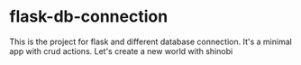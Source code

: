 # flask-db-connection
This is the project for flask and different database connection. It's a minimal app with crud actions. Let's create a new world with shinobi
